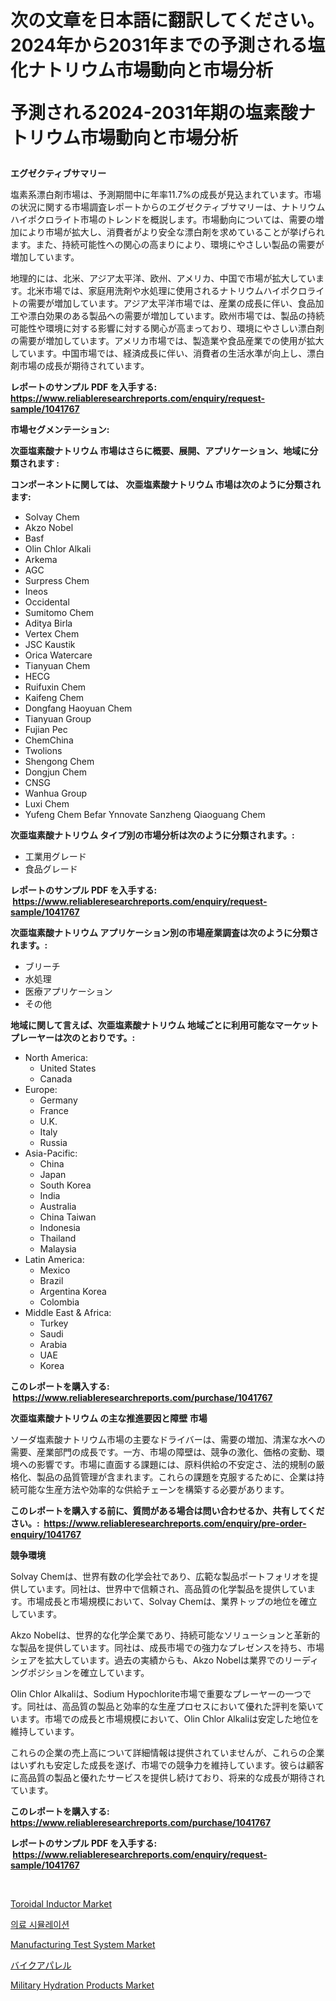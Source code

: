 <p><h1>次の文章を日本語に翻訳してください。2024年から2031年までの予測される塩化ナトリウム市場動向と市場分析

予測される2024-2031年期の塩素酸ナトリウム市場動向と市場分析</h1></p><p><strong>エグゼクティブサマリー</strong></p>
<p><p>塩素系漂白剤市場は、予測期間中に年率11.7%の成長が見込まれています。市場の状況に関する市場調査レポートからのエグゼクティブサマリーは、ナトリウムハイポクロライト市場のトレンドを概説します。市場動向については、需要の増加により市場が拡大し、消費者がより安全な漂白剤を求めていることが挙げられます。また、持続可能性への関心の高まりにより、環境にやさしい製品の需要が増加しています。</p><p>地理的には、北米、アジア太平洋、欧州、アメリカ、中国で市場が拡大しています。北米市場では、家庭用洗剤や水処理に使用されるナトリウムハイポクロライトの需要が増加しています。アジア太平洋市場では、産業の成長に伴い、食品加工や漂白効果のある製品への需要が増加しています。欧州市場では、製品の持続可能性や環境に対する影響に対する関心が高まっており、環境にやさしい漂白剤の需要が増加しています。アメリカ市場では、製造業や食品産業での使用が拡大しています。中国市場では、経済成長に伴い、消費者の生活水準が向上し、漂白剤市場の成長が期待されています。</p></p>
<p><strong>レポートのサンプル PDF を入手する: <a href="https://www.reliableresearchreports.com/enquiry/request-sample/1041767">https://www.reliableresearchreports.com/enquiry/request-sample/1041767</a></strong></p>
<p><strong>市場セグメンテーション:</strong></p>
<p><strong> 次亜塩素酸ナトリウム 市場はさらに概要、展開、アプリケーション、地域に分類されます :</strong></p>
<p><strong>コンポーネントに関しては、 次亜塩素酸ナトリウム 市場は次のように分類されます: &nbsp;</strong></p>
<p><ul><li>Solvay Chem</li><li>Akzo Nobel</li><li>Basf</li><li>Olin Chlor Alkali</li><li>Arkema</li><li>AGC</li><li>Surpress Chem</li><li>Ineos</li><li>Occidental</li><li>Sumitomo Chem</li><li>Aditya Birla</li><li>Vertex Chem</li><li>JSC Kaustik</li><li>Orica Watercare</li><li>Tianyuan Chem</li><li>HECG</li><li>Ruifuxin Chem</li><li>Kaifeng Chem</li><li>Dongfang Haoyuan Chem</li><li>Tianyuan Group</li><li>Fujian Pec</li><li>ChemChina</li><li>Twolions</li><li>Shengong Chem</li><li>Dongjun Chem</li><li>CNSG</li><li>Wanhua Group</li><li>Luxi Chem</li><li>Yufeng Chem
    Befar
    Ynnovate Sanzheng
    Qiaoguang Chem</li></ul></p>
<p><strong> 次亜塩素酸ナトリウム タイプ別の市場分析は次のように分類されます。:</strong></p>
<p><ul><li>工業用グレード</li><li>食品グレード</li></ul></p>
<p><strong>レポートのサンプル PDF を入手する: &nbsp;<a href="https://www.reliableresearchreports.com/enquiry/request-sample/1041767">https://www.reliableresearchreports.com/enquiry/request-sample/1041767</a></strong></p>
<p><strong> 次亜塩素酸ナトリウム アプリケーション別の市場産業調査は次のように分類されます。:</strong></p>
<p><ul><li>ブリーチ</li><li>水処理</li><li>医療アプリケーション</li><li>その他</li></ul></p>
<p><strong>地域に関して言えば、次亜塩素酸ナトリウム 地域ごとに利用可能なマーケットプレーヤーは次のとおりです。:</strong></p>
<p><ul>
    <li>
        North America:
        <ul>
            <li>United States</li>
            <li>Canada</li>
        </ul>
    </li>
    <li>
        Europe:
        <ul>
            <li>Germany</li>
            <li>France</li>
            <li>U.K.</li>
            <li>Italy</li>
            <li>Russia</li>
        </ul>
    </li>
    <li>
        Asia-Pacific:
        <ul>
            <li>China</li>
            <li>Japan</li>
            <li>South Korea</li>
            <li>India</li>
            <li>Australia</li>
            <li>China Taiwan</li>
            <li>Indonesia</li>
            <li>Thailand</li>
            <li>Malaysia</li>
        </ul>
    </li>
    <li>
        Latin America:
        <ul>
            <li>Mexico</li>
            <li>Brazil</li>
            <li>Argentina Korea</li>
            <li>Colombia</li>
        </ul>
    </li>
    <li>
        Middle East & Africa:
        <ul>
            <li>Turkey</li>
            <li>Saudi</li>
            <li>Arabia</li>
            <li>UAE</li>
            <li>Korea</li>
        </ul>
    </li>
    </ul></p>
<p><strong>このレポートを購入する: &nbsp;<a href="https://www.reliableresearchreports.com/purchase/1041767">https://www.reliableresearchreports.com/purchase/1041767</a></strong></p>
<p><strong>次亜塩素酸ナトリウム の主な推進要因と障壁 市場</strong></p>
<p><p>ソーダ塩素酸ナトリウム市場の主要なドライバーは、需要の増加、清潔な水への需要、産業部門の成長です。一方、市場の障壁は、競争の激化、価格の変動、環境への影響です。市場に直面する課題には、原料供給の不安定さ、法的規制の厳格化、製品の品質管理が含まれます。これらの課題を克服するために、企業は持続可能な生産方法や効率的な供給チェーンを構築する必要があります。</p></p>
<p><strong>このレポートを購入する前に、質問がある場合は問い合わせるか、共有してください。:&nbsp; <a href="https://www.reliableresearchreports.com/enquiry/pre-order-enquiry/1041767">https://www.reliableresearchreports.com/enquiry/pre-order-enquiry/1041767</a></strong></p>
<p><strong>競争環境</strong></p>
<p><p>Solvay Chemは、世界有数の化学会社であり、広範な製品ポートフォリオを提供しています。同社は、世界中で信頼され、高品質の化学製品を提供しています。市場成長と市場規模において、Solvay Chemは、業界トップの地位を確立しています。</p><p>Akzo Nobelは、世界的な化学企業であり、持続可能なソリューションと革新的な製品を提供しています。同社は、成長市場での強力なプレゼンスを持ち、市場シェアを拡大しています。過去の実績からも、Akzo Nobelは業界でのリーディングポジションを確立しています。</p><p>Olin Chlor Alkaliは、Sodium Hypochlorite市場で重要なプレーヤーの一つです。同社は、高品質の製品と効率的な生産プロセスにおいて優れた評判を築いています。市場での成長と市場規模において、Olin Chlor Alkaliは安定した地位を維持しています。</p><p>これらの企業の売上高について詳細情報は提供されていませんが、これらの企業はいずれも安定した成長を遂げ、市場での競争力を維持しています。彼らは顧客に高品質の製品と優れたサービスを提供し続けており、将来的な成長が期待されています。</p></p>
<p><strong>このレポートを購入する: &nbsp; <a href="https://www.reliableresearchreports.com/purchase/1041767">https://www.reliableresearchreports.com/purchase/1041767</a></strong></p>
<p><strong>レポートのサンプル PDF を入手する: &nbsp;<a href="https://www.reliableresearchreports.com/enquiry/request-sample/1041767">https://www.reliableresearchreports.com/enquiry/request-sample/1041767</a></strong><strong></strong></p>
<p>&nbsp;</p>
<p><p><a href="https://thundering-castanet-c65.notion.site/Toroidal-Inductor-Market-Research-Report-Forecasted-for-Period-from-2024-2031-by-Market-Type-Mar-71b93c7ea7ea4ade9816ce31e6c1aee6">Toroidal Inductor Market</a></p><p><a href="https://github.com/vdhdwjyp90142/Market-Research-Report-List-1/blob/main/7428981188301.md">의료 시뮬레이션</a></p><p><a href="https://bubble-tree-ea4.notion.site/Manufacturing-Test-System-Market-with-the-goal-of-estimating-the-market-size-and-future-growth-poten-9a9970f4ab3c46539ebff55ed7ea200a">Manufacturing Test System Market</a></p><p><a href="https://github.com/sghwr779811674/Market-Research-Report-List-1/blob/main/8985934188456.md">バイクアパレル</a></p><p><a href="https://issuu.com/reportprime-2/docs/military-hydration-products-market-size-2030.pptx">Military Hydration Products Market</a></p></p>